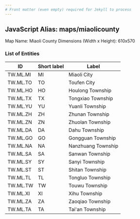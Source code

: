 ```yaml
---
# Front matter (even empty) required for Jekyll to process
---
```


## JavaScript Alias: maps/miaolicounty

Map Name: Miaoli County
Dimensions (Width x Height): 610x570

### List of Entities

ID | Short label | Label
---|---|---|
TW.ML.MI|MI|Miaoli City
TW.ML.TO|TO|Toufen City
TW.ML.HO|HO|Houlong Township
TW.ML.TX|TX|Tongxiao Township
TW.ML.YU|YU|Yuanli Township
TW.ML.ZH|ZH|Zhunan Township
TW.ML.ZN|ZN|Zhuolan Township
TW.ML.DA|DA|Dahu Township
TW.ML.GO|GO|Gongguan Township
TW.ML.NA|NA|Nanzhuang Township
TW.ML.SA|SA|Sanwan Township
TW.ML.SY|SY|Sanyi Township
TW.ML.ST|ST|Shitan Township
TW.ML.TL|TL|Tongluo Township
TW.ML.TW|TW|Touwu Township
TW.ML.XI|XI|Xihu Township
TW.ML.ZA|ZA|Zaoqiao Township
TW.ML.TA|TA|Tai'an Township